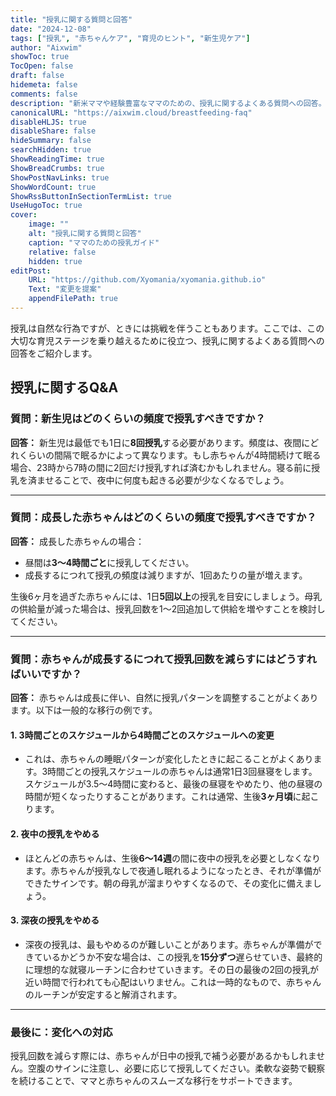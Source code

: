 ```yaml
---
title: "授乳に関する質問と回答"
date: "2024-12-08"
tags: ["授乳", "赤ちゃんケア", "育児のヒント", "新生児ケア"]
author: "Aixwim"
showToc: true
TocOpen: false
draft: false
hidemeta: false
comments: false
description: "新米ママや経験豊富なママのための、授乳に関するよくある質問への回答。"
canonicalURL: "https://aixwim.cloud/breastfeeding-faq"
disableHLJS: true
disableShare: false
hideSummary: false
searchHidden: true
ShowReadingTime: true
ShowBreadCrumbs: true
ShowPostNavLinks: true
ShowWordCount: true
ShowRssButtonInSectionTermList: true
UseHugoToc: true
cover:
    image: ""
    alt: "授乳に関する質問と回答"
    caption: "ママのための授乳ガイド"
    relative: false
    hidden: true
editPost:
    URL: "https://github.com/Xyomania/xyomania.github.io"
    Text: "変更を提案"
    appendFilePath: true
---
```


授乳は自然な行為ですが、ときには挑戦を伴うこともあります。ここでは、この大切な育児ステージを乗り越えるために役立つ、授乳に関するよくある質問への回答をご紹介します。

<!--more-->

## 授乳に関するQ&A

### 質問：新生児はどのくらいの頻度で授乳すべきですか？

**回答：** 新生児は最低でも1日に**8回授乳**する必要があります。頻度は、夜間にどれくらいの間隔で眠るかによって異なります。もし赤ちゃんが4時間続けて眠る場合、23時から7時の間に2回だけ授乳すれば済むかもしれません。寝る前に授乳を済ませることで、夜中に何度も起きる必要が少なくなるでしょう。

---

### 質問：成長した赤ちゃんはどのくらいの頻度で授乳すべきですか？

**回答：** 成長した赤ちゃんの場合：  
- 昼間は**3〜4時間ごと**に授乳してください。  
- 成長するにつれて授乳の頻度は減りますが、1回あたりの量が増えます。

生後6ヶ月を過ぎた赤ちゃんには、1日**5回以上**の授乳を目安にしましょう。母乳の供給量が減った場合は、授乳回数を1〜2回追加して供給を増やすことを検討してください。

---

### 質問：赤ちゃんが成長するにつれて授乳回数を減らすにはどうすればいいですか？

**回答：** 赤ちゃんは成長に伴い、自然に授乳パターンを調整することがよくあります。以下は一般的な移行の例です。

#### 1. **3時間ごとのスケジュールから4時間ごとのスケジュールへの変更**  
- これは、赤ちゃんの睡眠パターンが変化したときに起こることがよくあります。3時間ごとの授乳スケジュールの赤ちゃんは通常1日3回昼寝をします。スケジュールが3.5〜4時間に変わると、最後の昼寝をやめたり、他の昼寝の時間が短くなったりすることがあります。これは通常、生後**3ヶ月頃**に起こります。

#### 2. **夜中の授乳をやめる**  
- ほとんどの赤ちゃんは、生後**6〜14週**の間に夜中の授乳を必要としなくなります。赤ちゃんが授乳なしで夜通し眠れるようになったとき、それが準備ができたサインです。朝の母乳が溜まりやすくなるので、その変化に備えましょう。

#### 3. **深夜の授乳をやめる**  
- 深夜の授乳は、最もやめるのが難しいことがあります。赤ちゃんが準備ができているかどうか不安な場合は、この授乳を**15分ずつ**遅らせていき、最終的に理想的な就寝ルーチンに合わせていきます。その日の最後の2回の授乳が近い時間で行われても心配はいりません。これは一時的なもので、赤ちゃんのルーチンが安定すると解消されます。

---

### 最後に：変化への対応

授乳回数を減らす際には、赤ちゃんが日中の授乳で補う必要があるかもしれません。空腹のサインに注意し、必要に応じて授乳してください。柔軟な姿勢で観察を続けることで、ママと赤ちゃんのスムーズな移行をサポートできます。
